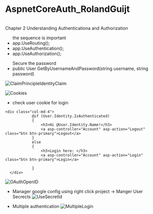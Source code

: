 # AspnetCoreAuth_RolandGuijt

<br />Chapter 2 Understanding Authenticationa and Authorization
<ul> the sequence is important
<li>app.UseRouting();</li>
<li>app.UseAuthentication();</li>
<li>app.UseAuthorization();</li>
</ul>
<ul>Secure the password
<li>public User GetByUsernameAndPassword(string username, string password)</li>
</ul>

![ClaimPrincipleIdentityClaim](https://user-images.githubusercontent.com/64368109/130358579-48c7c631-8cca-4537-a831-ff805e107710.png)

![Cookies](https://user-images.githubusercontent.com/64368109/130358725-4483ff83-2e95-43c7-ba32-52dcdeb16ebf.png)

-  check user cookie for login
```
<div class="col-md-4">
            @if (User.Identity.IsAuthenticated)
            {
                <h3>Hi @User.Identity.Name!</h3>
                <a asp-controller="Account" asp-action="Logout" class="btn btn-primary">Logout</a>
            }
            else
            {
                <h3>Login here: </h3>
                <a asp-controller="Account" asp-action="Login" class="btn btn-primary">Login</a>
       
            }
  </div>
  ```

![OAuthOpenID](https://user-images.githubusercontent.com/64368109/130359405-9862b075-d054-47e2-a18a-2a68b83dd342.png)
-  Manager google config using right click project -> Manger User Secrects
![UseSecretId](https://user-images.githubusercontent.com/64368109/130359988-a7c22522-5b0f-4e7c-8d99-f85d6a0e903c.png)

-  Multiple authentication
![MultipleLogin](https://user-images.githubusercontent.com/64368109/130359997-d8919d47-33d4-4bd6-81a6-7d6e86dbc9f7.png)


